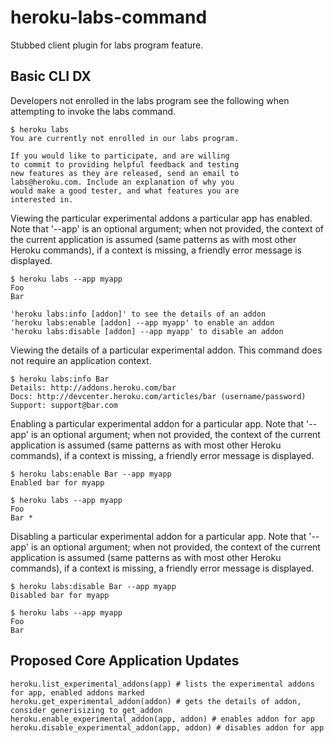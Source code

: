 heroku-labs-command
===================

Stubbed client plugin for labs program feature.

Basic CLI DX
------------

Developers not enrolled in the labs program see the following when attempting to invoke the labs command.

    $ heroku labs
    You are currently not enrolled in our labs program.
    
    If you would like to participate, and are willing 
    to commit to providing helpful feedback and testing 
    new features as they are released, send an email to 
    labs@heroku.com. Include an explanation of why you 
    would make a good tester, and what features you are
    interested in.

Viewing the particular experimental addons a particular app has enabled. Note that '--app' is an optional argument; when not provided, the context of the current application is assumed (same patterns as with most other Heroku commands), if a context is missing, a friendly error message is displayed.

    $ heroku labs --app myapp
    Foo
    Bar
    
    'heroku labs:info [addon]' to see the details of an addon
    'heroku labs:enable [addon] --app myapp' to enable an addon
    'heroku labs:disable [addon] --app myapp' to disable an addon

Viewing the details of a particular experimental addon. This command does not require an application context.

    $ heroku labs:info Bar    
    Details: http://addons.heroku.com/bar
    Docs: http://devcenter.heroku.com/articles/bar (username/password)
    Support: support@bar.com

Enabling a particular experimental addon for a particular app. Note that '--app' is an optional argument; when not provided, the context of the current application is assumed (same patterns as with most other Heroku commands), if a context is missing, a friendly error message is displayed.

    $ heroku labs:enable Bar --app myapp
    Enabled bar for myapp
    
    $ heroku labs --app myapp
    Foo
    Bar *

Disabling a particular experimental addon for a particular app. Note that '--app' is an optional argument; when not provided, the context of the current application is assumed (same patterns as with most other Heroku commands), if a context is missing, a friendly error message is displayed.

    $ heroku labs:disable Bar --app myapp
    Disabled bar for myapp
    
    $ heroku labs --app myapp
    Foo
    Bar

Proposed Core Application Updates
---------------------------------

    heroku.list_experimental_addons(app) # lists the experimental addons for app, enabled addons marked
    heroku.get_experimental_addon(addon) # gets the details of addon, consider generisizing to get_addon
    heroku.enable_experimental_addon(app, addon) # enables addon for app
    heroku.disable_experimental_addon(app, addon) # disables addon for app